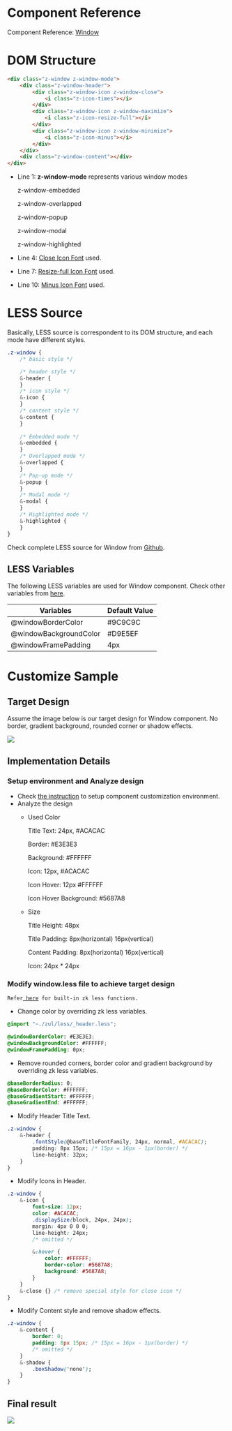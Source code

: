 # Component Reference

Component Reference: [
Window]({{site.baseurl}}/zk_component_ref/containers/window)

# DOM Structure

```html
<div class="z-window z-window-mode">
    <div class="z-window-header">
        <div class="z-window-icon z-window-close">
            <i class="z-icon-times"></i>
        </div>
        <div class="z-window-icon z-window-maximize">
            <i class="z-icon-resize-full"></i>
        </div>
        <div class="z-window-icon z-window-minimize">
            <i class="z-icon-minus"></i>
        </div>
    </div>
    <div class="z-window-content"></div>
</div>
```

- Line 1: **z-window-mode** represents various window modes
    
  z-window-embedded

  z-window-overlapped

  z-window-popup

  z-window-modal

  z-window-highlighted
- Line 4: [Close Icon
  Font](http://fortawesome.github.io/Font-Awesome/icon/times/) used.
- Line 7: [Resize-full Icon
  Font](http://fortawesome.github.io/Font-Awesome/icon/resize-full/)
  used.
- Line 10: [Minus Icon
  Font](http://fortawesome.github.io/Font-Awesome/icon/minus/) used.

# LESS Source

Basically, LESS source is correspondent to its DOM structure, and each
mode have different styles.

```css
.z-window {
    /* basic style */

    /* header style */
    &-header {
    }
    /* icon style */
    &-icon {
    }
    /* content style */
    &-content {
    }
    
    /* Embedded mode */
    &-embedded {
    }
    /* Overlapped mode */
    &-overlapped {
    }
    /* Pop-up mode */
    &-popup {
    }
    /* Modal mode */
    &-modal {
    }
    /* Highlighted mode */
    &-highlighted {
    }
}
```

Check complete LESS source for Window from
[Github](http://github.com/zkoss/zk/blob/master/zul/src/archive/web/js/zul/wnd/less/window.less).

## LESS Variables

The following LESS variables are used for Window component. Check other
variables from [
here](ZK_Style_Customization_Guide/Integrate_with_LESS/How_ZK_works_with_LESS/ZK_LESS_Variables).

| Variables              | Default Value |
|------------------------|---------------|
| @windowBorderColor     | \#9C9C9C      |
| @windowBackgroundColor | \#D9E5EF      |
| @windowFramePadding    | 4px           |

# Customize Sample

## Target Design

Assume the image below is our target design for Window component. No
border, gradient background, rounded corner or shadow effects.

![](images/styleguide-window-design.png)

## Implementation Details

### Setup environment and Analyze design

- Check [ the
  instruction](ZK_Style_Customization_Guide/Look_and_Feel_customization/Customize_Component)
  to setup component customization environment.
- Analyze the design
  - Used Color
      
    Title Text: 24px, \#ACACAC

    Border: \#E3E3E3

    Background: \#FFFFFF

    Icon: 12px, \#ACACAC

    Icon Hover: 12px \#FFFFFF

    Icon Hover Background: \#5687A8
  - Size
      
    Title Height: 48px

    Title Padding: 8px(horizontal) 16px(vertical)

    Content Padding: 8px(horizontal) 16px(vertical)

    Icon: 24px \* 24px

### Modify window.less file to achieve target design

`Refer`[` here`](ZK_Style_Customization_Guide/Integrate_with_LESS/How_ZK_works_with_LESS/ZK_LESS_Functions)` for built-in zk less functions.`

- Change color by overriding zk less variables.

```css
@import "~./zul/less/_header.less";

@windowBorderColor: #E3E3E3;
@windowBackgroundColor: #FFFFFF;
@windowFramePadding: 0px;
```

- Remove rounded corners, border color and gradient background by
  overriding zk less variables.

```css
@baseBorderRadius: 0;
@baseBorderColor: #FFFFFF;
@baseGradientStart: #FFFFFF;
@baseGradientEnd: #FFFFFF;
```

- Modify Header Title Text.

```css
.z-window {
    &-header {
        .fontStyle(@baseTitleFontFamily, 24px, normal, #ACACAC);
        padding: 8px 15px; /* 15px = 16px - 1px(border) */
        line-height: 32px;
    }
}
```

- Modify Icons in Header.

```css
.z-window {
    &-icon {
        font-size: 12px;
        color: #ACACAC;
        .displaySize(block, 24px, 24px);
        margin: 4px 0 0 0;
        line-height: 24px;
        /* omitted */

        &:hover {
            color: #FFFFFF;
            border-color: #5687A8;
            background: #5687A8;
        }
    }
    &-close {} /* remove special style for close icon */
}
```

- Modify Content style and remove shadow effects.

```css
.z-window {
    &-content {
        border: 0;
        padding: 8px 15px; /* 15px = 16px - 1px(border) */
        /* omitted */
    }
    &-shadow {
        .boxShadow('none');
    }
}
```

## Final result

![](images/styleguide-window.png)



